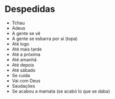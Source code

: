 # Despedidas

* Tchau
* Adeus
* A gente se vê
* A gente se esbarra por aí (topa)
* Até logo
* Até mais tarde
* Até a próxima
* Até amanhã
* Até depois
* Até sábado
* Se cuida
* Vai com Deus
* Saudações
* Se acabou a mamata (se acabó lo que se daba)
